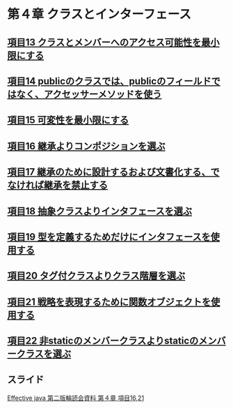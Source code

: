 # 第４章 クラスとインターフェース

## [項目13 クラスとメンバーへのアクセス可能性を最小限にする](./item13.md)

## [項目14 publicのクラスでは、publicのフィールドではなく、アクセッサーメソッドを使う](./item14.md)

## [項目15 可変性を最小限にする](./item15.md)

## [項目16 継承よりコンポジションを選ぶ](./item16.md)

## [項目17 継承のために設計するおよび文書化する、でなければ継承を禁止する](./item17.md)

## [項目18 抽象クラスよりインタフェースを選ぶ](./item18.md)

## [項目19 型を定義するためだけにインタフェースを使用する](./item19.md)

## [項目20 タグ付クラスよりクラス階層を選ぶ](./item20.md)

## [項目21 戦略を表現するために関数オブジェクトを使用する](./item21.md)

## [項目22 非staticのメンバークラスよりstaticのメンバークラスを選ぶ](./item22.md)

## スライド

[Effective java 第二版輪読会資料 第４章 項目16,21](http://www.slideshare.net/takeshiyoshimura376/effective-java-4-34815409)

